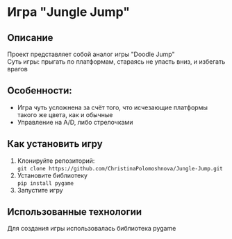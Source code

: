 # Игра "Jungle Jump"
## Описание
Проект представляет собой аналог игры "Doodle Jump"  
 Суть игры: прыгать по платформам, стараясь не упасть вниз, и избегать врагов
 ## Особенности:
- Игра чуть усложнена за счёт того, что исчезающие платформы такого же цвета, как и обычные
- Управление на A/D, либо стрелочками

## Как установить игру  
1. Клонируйте репозиторий:  
   `git clone https://github.com/ChristinaPolomoshnova/Jungle-Jump.git`
2. Установите библиотеку  
   `pip install pygame`
4. Запустите игру

## Использованные технологии
Для создания игры использовалась библиотека pygame
